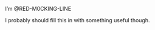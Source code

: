 I’m @RED-M0CKING-LINE

I probably should fill this in with something useful though.


<!---
RED-M0CKING-LINE/RED-M0CKING-LINE is a ✨ special ✨ repository because its `README.md` (this file) appears on your GitHub profile.
You can click the Preview link to take a look at your changes.
--->
